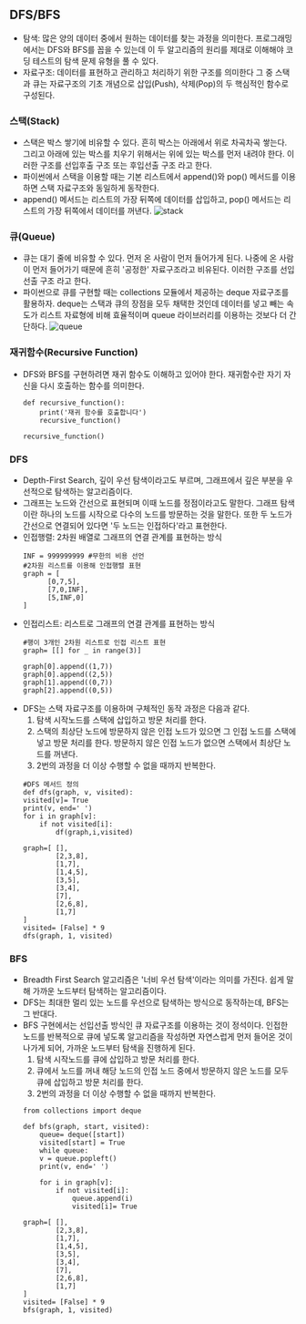 ## DFS/BFS

- 탐색: 많은 양의 데이터 중에서 원하는 데이터를 찾는 과정을 의미한다. 프로그래밍에서는 DFS와 BFS를 꼽을 수 있는데 이 두 알고리즘의 원리를 제대로 이해해야 코딩 테스트의 탐색 문제 유형을 풀 수 있다.
- 자료구조: 데이터를 표현하고 관리하고 처리하기 위한 구조를 의미한다 그 중 스택과 큐는 자료구조의 기초 개념으로 삽입(Push), 삭제(Pop)의 두 핵심적인 함수로 구성된다.

### 스택(Stack)
 - 스택은 박스 쌓기에 비유할 수 있다. 흔히 박스는 아래에서 위로 차곡차곡 쌓는다. 그리고 아래에 있는 박스를 치우기 위해서는 위에 있는 박스를 먼저 내려야 한다. 이러한 구조를 선입후출 구조 또는 후입선출 구조 라고 한다.
 - 파이썬에서 스택을 이용할 때는 기본 리스트에서 append()와 pop() 메서드를 이용하면 스택 자료구조와 동일하게 동작한다.
 - append() 메서드는 리스트의 가장 뒤쪽에 데이터를 삽입하고, pop() 메서드는 리스트의 가장 뒤쪽에서 데이터를 꺼낸다.
   ![stack](https://user-images.githubusercontent.com/62706198/127959326-e72c06c4-2050-4a1f-9b26-360c308b9c23.png)
   
### 큐(Queue)
- 큐는 대기 줄에 비유할 수 있다. 먼저 온 사람이 먼저 들어가게 된다. 나중에 온 사람이 먼저 들어가기 때문에 흔히 '공정한' 자료구조라고 비유된다. 이러한 구조를 선입선출 구조 라고 한다.
- 파이썬으로 큐를 구현할 때는 collections 모듈에서 제공하는 deque 자료구조를 활용하자. deque는 스택과 큐의 장점을 모두 채택한 것인데 데이터를 넣고 빼는 속도가 리스트 자료형에 비해 효율적이며 queue 라이브러리를 이용하는 것보다 더 간단하다.
  ![queue](https://user-images.githubusercontent.com/62706198/127959698-7eed36e3-2ebc-449d-8c3a-35d4c613586e.png)


### 재귀함수(Recursive Function)
- DFS와 BFS를 구현하려면 재귀 함수도 이해하고 있어야 한다. 재귀함수란 자기 자신을 다시 호출하는 함수를 의미한다.
    ```
   def recursive_function():
        print('재귀 함수를 호출합니다')
        recursive_function()
       
    recursive_function()

### DFS
- Depth-First Search, 깊이 우선 탐색이라고도 부르며, 그래프에서 깊은 부분을 우선적으로 탐색하는 알고리즘이다.
- 그래프는 노드와 간선으로 표현되며 이때 노드를 정점이라고도 말한다. 그래프 탐색이란 하나의 노드를 시작으로 다수의 노드를 방문하는 것을 말한다. 또한 두 노드가 간선으로 연결되어 있다면 '두 노드는 인접하다'라고 표현한다.
- 인접행렬: 2차원 배열로 그래프의 연결 관계를 표현하는 방식
  ```
  INF = 999999999 #무한의 비용 선언
  #2차원 리스트를 이용해 인접행렬 표현
  graph = [
        [0,7,5],
        [7,0,INF],
        [5,INF,0]
  ]
- 인접리스트: 리스트로 그래프의 연결 관계를 표현하는 방식
  ```
  #행이 3개인 2차원 리스트로 인접 리스트 표현
  graph= [[] for _ in range(3)]
  
  graph[0].append((1,7))
  graph[0].append((2,5))
  graph[1].append((0,7))
  graph[2].append((0,5))

- DFS는 스택 자료구조를 이용하며 구체적인 동작 과정은 다음과 같다.
    1. 탐색 시작노드를 스택에 삽입하고 방문 처리를 한다.
    2. 스택의 최상단 노드에 방문하지 않은 인접 노드가 있으면 그 인접 노드를 스택에 넣고 방문 처리를 한다. 방문하지 않은 인접 노드가 없으면 스택에서 최상단 노드를 꺼낸다.
    3. 2번의 과정을 더 이상 수행할 수 없을 때까지 반복한다.
    ```
    #DFS 메서드 정의
    def dfs(graph, v, visited):
    visited[v]= True
    print(v, end=' ')
    for i in graph[v]:
        if not visited[i]:
            df(graph,i,visited)
    
    graph=[ [],
            [2,3,8],
            [1,7],
            [1,4,5],
            [3,5],
            [3,4],
            [7],
            [2,6,8],
            [1,7]
    ]
    visited= [False] * 9   
    dfs(graph, 1, visited)
### BFS
- Breadth First Search 알고리즘은 '너비 우선 탐색'이라는 의미를 가진다. 쉽게 말해 가까운 노드부터 탐색하는 알고리즘이다.
- DFS는 최대한 멀리 있는 노드를 우선으로 탐색하는 방식으로 동작하는데, BFS는 그 반대다.
- BFS 구현에서는 선입선출 방식인 큐 자료구조를 이용하는 것이 정석이다. 인접한 노드를 반복적으로 큐에 넣도록 알고리즘을 작성하면 자연스럽게 먼저 들어온 것이 나가게 되어, 가까운 노드부터 탐색을 진행하게 된다.
    1. 탐색 시작노드를 큐에 삽입하고 방문 처리를 한다.
    2. 큐에서 노드를 꺼내 해당 노드의 인접 노드 중에서 방문하지 않은 노드를 모두 큐에 삽입하고 방문 처리를 한다.
    3. 2번의 과정을 더 이상 수행할 수 없을 때까지 반복한다.
    ```
    from collections import deque
    
    def bfs(graph, start, visited):
        queue= deque([start])
        visited[start] = True
        while queue:
        v = queue.popleft()
        print(v, end=' ')
        
        for i in graph[v]:
            if not visited[i]:
                queue.append(i)
                visited[i]= True
        
    graph=[ [],
            [2,3,8],
            [1,7],
            [1,4,5],
            [3,5],
            [3,4],
            [7],
            [2,6,8],
            [1,7]
    ]
    visited= [False] * 9   
    bfs(graph, 1, visited)        